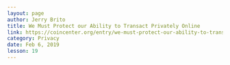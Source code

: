 ```yaml
---
layout: page
author: Jerry Brito
title: We Must Protect our Ability to Transact Privately Online
link: https://coincenter.org/entry/we-must-protect-our-ability-to-transact-privately-online
category: Privacy
date: Feb 6, 2019
lesson: 19
---
```

